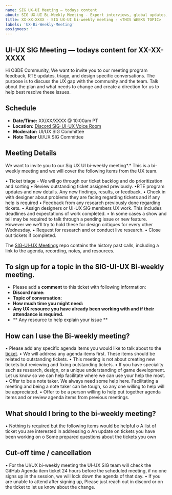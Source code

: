 ```yaml
---
name: SIG UX-UI Meeting — todays content
about: SIG UX-UI Bi-Weekly Meeting - Expert interviews, global updates, Roadmap visibility, and design review
title: XX-XX-XXXX - SIG UX-UI bi-weekly meeting - <THIS WEEKS TOPIC>
labels: 'UX-Bi-Weekly-Meeting'
assignees: ''
---
```



## UI-UX SIG Meeting — todays content for XX-XX-XXXX

Hi O3DE Community,
We want to invite you to our meeting program feedback, RTE updates, triage, and design specific conversations.  The purpose is to discuss the UX gap with the community and the team. Talk about the plan and what needs to change and create a  direction for us  to help best resolve these issues. 

## Schedule
- **Date/Time:** XX/XX/XXXX @ 10:00am PT
- **Location:** [Discord SIG-UI-UX Voice Room](https://discord.gg/Mc6jStmuMK)
- **Moderator:** UI/UX SIG Committee
- **Note Taker** UI/UX SIG Committee

## Meeting Details
We want to invite you to our Sig UX UI  bi-weekly meeting*.* This is a bi-weekly meeting and we will cover the following items from the UX team.

• Ticket triage - We will go through our ticket backlog and do prioritization and sorting
• Review outstanding ticket assigned previously.
•RTE program updates and new details. Any new findings, results, or feedback.
• Check in with designer about problems they are facing regarding tickets and if any help is required
• Feedback from any research previously done regarding tickets.
• Assign designers or UI-UX SIG members UX work. This includes deadlines and expectations of work completed. 
• In some cases a show and tell may be required to talk through a pending issue or new feature. However we we’ll try to hold these for design critiques for every other Wednesday.
• Request for research and or conduct live research.
• Close out tickets if completed.


The [SIG-UI-UX Meetings](https://github.com/o3de/sig-ui-ux/tree/main/meetings) repo contains the history past calls, including a link to the agenda, recording, notes, and resources.

## To sign up for a topic in the SIG-UI-UX Bi-weekly meeting. 
- Please add a **comment** to this ticket with following information:
 - **Discord name:**
 - **Topic of conversation:**
 - **How much time you might need:**
 - **Any UX resource you have already been working with and if their attendance is required.**
 - ** Any resource to help explain your issue **



## How can I use the Bi-weekly meeting?
• Please add any specific agenda items you would like to talk about to the [ticket](https://github.com/o3de/sig-ui-ux/issues). 
• We will address any agenda items first. These items should be related to outstanding tickets. 
• This meeting is not about creating new tickets but reviewing and fixing outstanding tickets.
• If you have speciality such as research, design, or a unique understanding of game development. Let us know so we can help facilitate where we can use your help the most.
• Offer to be a note taker. We always need some help here. Facilitating a meeting and being a note taker can be tough, so any one willing to help will be appreciated. 
• Offer to be a person willing to help put together agenda items and or review agenda items from previous meetings.

## What should I bring to the bi-weekly meeting?
• Nothing is required but the following items would be helpful
o A list of ticket you are interested in addressing
o An update on tickets you have been working on
o Some prepared questions about the tickets you own 

## Cut-off time / cancellation 
• For the UI/UX bi-weekly meeting the UI-UX SIG team will check the GitHub Agenda item ticket 24 hours before the scheduled meeting, if no one signs up in the session, we will lock down the agenda of that day.
• If you are unable to attend after signing up, Please just reach out in discord or on the ticket to let us know about the change.
